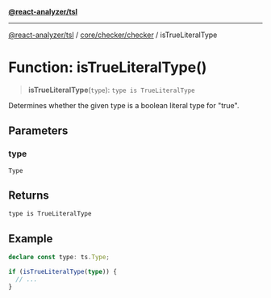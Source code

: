 [**@react-analyzer/tsl**](../../../../README.md)

***

[@react-analyzer/tsl](../../../../README.md) / [core/checker/checker](../README.md) / isTrueLiteralType

# Function: isTrueLiteralType()

> **isTrueLiteralType**(`type`): `type is TrueLiteralType`

Determines whether the given type is a boolean literal type for "true".

## Parameters

### type

`Type`

## Returns

`type is TrueLiteralType`

## Example

```ts
declare const type: ts.Type;

if (isTrueLiteralType(type)) {
  // ...
}
```
